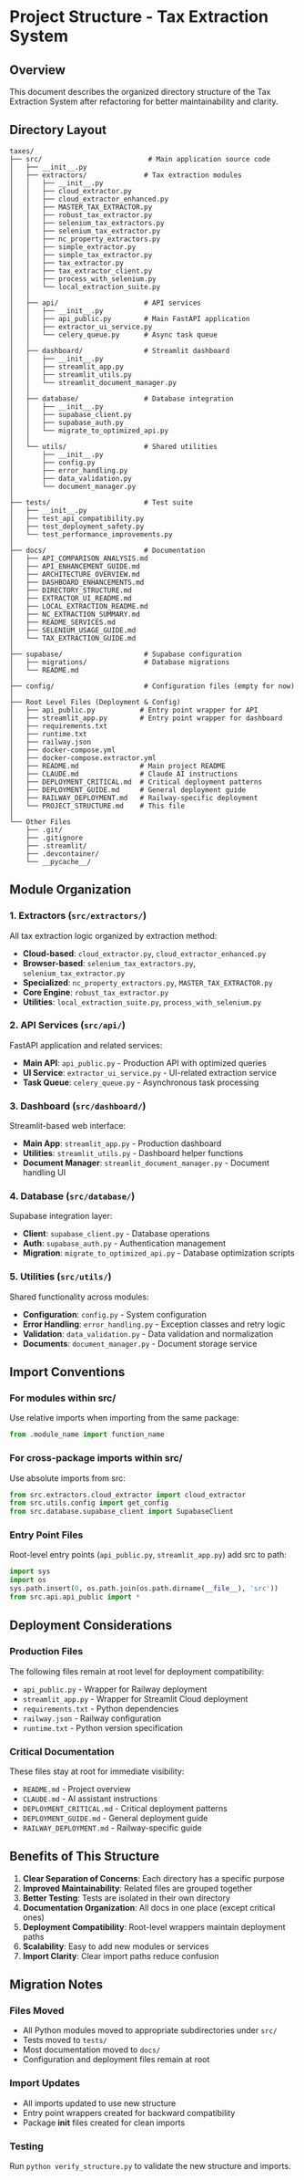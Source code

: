 # Project Structure - Tax Extraction System

## Overview
This document describes the organized directory structure of the Tax Extraction System after refactoring for better maintainability and clarity.

## Directory Layout

```
taxes/
├── src/                          # Main application source code
│   ├── __init__.py
│   ├── extractors/              # Tax extraction modules
│   │   ├── __init__.py
│   │   ├── cloud_extractor.py
│   │   ├── cloud_extractor_enhanced.py
│   │   ├── MASTER_TAX_EXTRACTOR.py
│   │   ├── robust_tax_extractor.py
│   │   ├── selenium_tax_extractors.py
│   │   ├── selenium_tax_extractor.py
│   │   ├── nc_property_extractors.py
│   │   ├── simple_extractor.py
│   │   ├── simple_tax_extractor.py
│   │   ├── tax_extractor.py
│   │   ├── tax_extractor_client.py
│   │   ├── process_with_selenium.py
│   │   └── local_extraction_suite.py
│   │
│   ├── api/                     # API services
│   │   ├── __init__.py
│   │   ├── api_public.py        # Main FastAPI application
│   │   ├── extractor_ui_service.py
│   │   └── celery_queue.py      # Async task queue
│   │
│   ├── dashboard/               # Streamlit dashboard
│   │   ├── __init__.py
│   │   ├── streamlit_app.py
│   │   ├── streamlit_utils.py
│   │   └── streamlit_document_manager.py
│   │
│   ├── database/                # Database integration
│   │   ├── __init__.py
│   │   ├── supabase_client.py
│   │   ├── supabase_auth.py
│   │   └── migrate_to_optimized_api.py
│   │
│   └── utils/                   # Shared utilities
│       ├── __init__.py
│       ├── config.py
│       ├── error_handling.py
│       ├── data_validation.py
│       └── document_manager.py
│
├── tests/                       # Test suite
│   ├── __init__.py
│   ├── test_api_compatibility.py
│   ├── test_deployment_safety.py
│   └── test_performance_improvements.py
│
├── docs/                        # Documentation
│   ├── API_COMPARISON_ANALYSIS.md
│   ├── API_ENHANCEMENT_GUIDE.md
│   ├── ARCHITECTURE_OVERVIEW.md
│   ├── DASHBOARD_ENHANCEMENTS.md
│   ├── DIRECTORY_STRUCTURE.md
│   ├── EXTRACTOR_UI_README.md
│   ├── LOCAL_EXTRACTION_README.md
│   ├── NC_EXTRACTION_SUMMARY.md
│   ├── README_SERVICES.md
│   ├── SELENIUM_USAGE_GUIDE.md
│   └── TAX_EXTRACTION_GUIDE.md
│
├── supabase/                    # Supabase configuration
│   ├── migrations/              # Database migrations
│   └── README.md
│
├── config/                      # Configuration files (empty for now)
│
├── Root Level Files (Deployment & Config)
│   ├── api_public.py           # Entry point wrapper for API
│   ├── streamlit_app.py        # Entry point wrapper for dashboard
│   ├── requirements.txt
│   ├── runtime.txt
│   ├── railway.json
│   ├── docker-compose.yml
│   ├── docker-compose.extractor.yml
│   ├── README.md               # Main project README
│   ├── CLAUDE.md               # Claude AI instructions
│   ├── DEPLOYMENT_CRITICAL.md  # Critical deployment patterns
│   ├── DEPLOYMENT_GUIDE.md     # General deployment guide
│   ├── RAILWAY_DEPLOYMENT.md   # Railway-specific deployment
│   └── PROJECT_STRUCTURE.md    # This file
│
└── Other Files
    ├── .git/
    ├── .gitignore
    ├── .streamlit/
    ├── .devcontainer/
    └── __pycache__/
```

## Module Organization

### 1. Extractors (`src/extractors/`)
All tax extraction logic organized by extraction method:
- **Cloud-based**: `cloud_extractor.py`, `cloud_extractor_enhanced.py`
- **Browser-based**: `selenium_tax_extractors.py`, `selenium_tax_extractor.py`
- **Specialized**: `nc_property_extractors.py`, `MASTER_TAX_EXTRACTOR.py`
- **Core Engine**: `robust_tax_extractor.py`
- **Utilities**: `local_extraction_suite.py`, `process_with_selenium.py`

### 2. API Services (`src/api/`)
FastAPI application and related services:
- **Main API**: `api_public.py` - Production API with optimized queries
- **UI Service**: `extractor_ui_service.py` - UI-related extraction service
- **Task Queue**: `celery_queue.py` - Asynchronous task processing

### 3. Dashboard (`src/dashboard/`)
Streamlit-based web interface:
- **Main App**: `streamlit_app.py` - Production dashboard
- **Utilities**: `streamlit_utils.py` - Dashboard helper functions
- **Document Manager**: `streamlit_document_manager.py` - Document handling UI

### 4. Database (`src/database/`)
Supabase integration layer:
- **Client**: `supabase_client.py` - Database operations
- **Auth**: `supabase_auth.py` - Authentication management
- **Migration**: `migrate_to_optimized_api.py` - Database optimization scripts

### 5. Utilities (`src/utils/`)
Shared functionality across modules:
- **Configuration**: `config.py` - System configuration
- **Error Handling**: `error_handling.py` - Exception classes and retry logic
- **Validation**: `data_validation.py` - Data validation and normalization
- **Documents**: `document_manager.py` - Document storage service

## Import Conventions

### For modules within src/
Use relative imports when importing from the same package:
```python
from .module_name import function_name
```

### For cross-package imports within src/
Use absolute imports from src:
```python
from src.extractors.cloud_extractor import cloud_extractor
from src.utils.config import get_config
from src.database.supabase_client import SupabaseClient
```

### Entry Point Files
Root-level entry points (`api_public.py`, `streamlit_app.py`) add src to path:
```python
import sys
import os
sys.path.insert(0, os.path.join(os.path.dirname(__file__), 'src'))
from src.api.api_public import *
```

## Deployment Considerations

### Production Files
The following files remain at root level for deployment compatibility:
- `api_public.py` - Wrapper for Railway deployment
- `streamlit_app.py` - Wrapper for Streamlit Cloud deployment
- `requirements.txt` - Python dependencies
- `railway.json` - Railway configuration
- `runtime.txt` - Python version specification

### Critical Documentation
These files stay at root for immediate visibility:
- `README.md` - Project overview
- `CLAUDE.md` - AI assistant instructions
- `DEPLOYMENT_CRITICAL.md` - Critical deployment patterns
- `DEPLOYMENT_GUIDE.md` - General deployment guide
- `RAILWAY_DEPLOYMENT.md` - Railway-specific guide

## Benefits of This Structure

1. **Clear Separation of Concerns**: Each directory has a specific purpose
2. **Improved Maintainability**: Related files are grouped together
3. **Better Testing**: Tests are isolated in their own directory
4. **Documentation Organization**: All docs in one place (except critical ones)
5. **Deployment Compatibility**: Root-level wrappers maintain deployment paths
6. **Scalability**: Easy to add new modules or services
7. **Import Clarity**: Clear import paths reduce confusion

## Migration Notes

### Files Moved
- All Python modules moved to appropriate subdirectories under `src/`
- Tests moved to `tests/`
- Most documentation moved to `docs/`
- Configuration and deployment files remain at root

### Import Updates
- All imports updated to use new structure
- Entry point wrappers created for backward compatibility
- Package __init__ files created for clean imports

### Testing
Run `python verify_structure.py` to validate the new structure and imports.